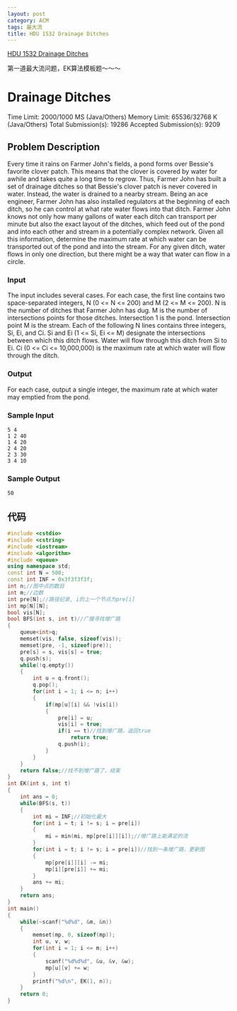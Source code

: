 ```yaml
---
layout: post
category: ACM
tags: 最大流
title: HDU 1532 Drainage Ditches
---
```

[HDU 1532 Drainage Ditches](http://acm.hdu.edu.cn/showproblem.php?pid=1532)

第一道最大流问题，EK算法模板题～～～
<!--more-->
# Drainage Ditches

Time Limit: 2000/1000 MS (Java/Others)    Memory Limit: 65536/32768 K (Java/Others)
Total Submission(s): 19286    Accepted Submission(s): 9209


## Problem Description
Every time it rains on Farmer John's fields, a pond forms over Bessie's favorite clover patch. This means that the clover is covered by water for awhile and takes quite a long time to regrow. Thus, Farmer John has built a set of drainage ditches so that Bessie's clover patch is never covered in water. Instead, the water is drained to a nearby stream. Being an ace engineer, Farmer John has also installed regulators at the beginning of each ditch, so he can control at what rate water flows into that ditch.
Farmer John knows not only how many gallons of water each ditch can transport per minute but also the exact layout of the ditches, which feed out of the pond and into each other and stream in a potentially complex network. 
Given all this information, determine the maximum rate at which water can be transported out of the pond and into the stream. For any given ditch, water flows in only one direction, but there might be a way that water can flow in a circle. 
 

### Input
The input includes several cases. For each case, the first line contains two space-separated integers, N (0 <= N <= 200) and M (2 <= M <= 200). N is the number of ditches that Farmer John has dug. M is the number of intersections points for those ditches. Intersection 1 is the pond. Intersection point M is the stream. Each of the following N lines contains three integers, Si, Ei, and Ci. Si and Ei (1 <= Si, Ei <= M) designate the intersections between which this ditch flows. Water will flow through this ditch from Si to Ei. Ci (0 <= Ci <= 10,000,000) is the maximum rate at which water will flow through the ditch.
 

### Output
For each case, output a single integer, the maximum rate at which water may emptied from the pond. 
 

### Sample Input
```
5 4
1 2 40
1 4 20
2 4 20
2 3 30
3 4 10
```

### Sample Output
```
50
```

## 代码
```c++
#include <cstdio>
#include <cstring>
#include <iostream>
#include <algorithm>
#include <queue>
using namespace std;
const int N = 500;
const int INF = 0x3f3f3f3f;
int n;//图中点的数目
int m;//边数
int pre[N];//路径纪录, i的上一个节点为pre[i]
int mp[N][N];
bool vis[N];
bool BFS(int s, int t)//广搜寻找增广路
{
    queue<int>q;
    memset(vis, false, sizeof(vis));
    memset(pre, -1, sizeof(pre));
    pre[s] = s, vis[s] = true;
    q.push(s);
    while(!q.empty())
    {
        int u = q.front();
        q.pop();
        for(int i = 1; i <= n; i++)
        {
            if(mp[u][i] && !vis[i])
            {
                pre[i] = u;
                vis[i] = true;
                if(i == t)//找到增广路，返回true
                    return true;
                q.push(i);
            }
        }
    }
    return false;//找不到增广路了，结束
}
int EK(int s, int t)
{
    int ans = 0;
    while(BFS(s, t))
    {
        int mi = INF;//初始化最大
        for(int i = t; i != s; i = pre[i])
        {
            mi = min(mi, mp[pre[i]][i]);//增广路上能满足的流
        }
        for(int i = t; i != s; i = pre[i])//找到一条增广路，更新图
        {
            mp[pre[i]][i] -= mi;
            mp[i][pre[i]] += mi;
        }
        ans += mi;
    }
    return ans;
}
int main()
{
    while(~scanf("%d%d", &m, &n))
    {
        memset(mp, 0, sizeof(mp));
        int u, v, w;
        for(int i = 1; i <= m; i++)
        {
            scanf("%d%d%d", &u, &v, &w);
            mp[u][v] += w;
        }
        printf("%d\n", EK(1, n));
    }
    return 0;
}
```
